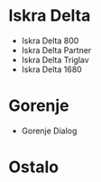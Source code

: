# Iskra Delta
 - Iskra Delta 800
 - Iskra Delta Partner
 - Iskra Delta Triglav
 - Iskra Delta 1680

# Gorenje
 - Gorenje Dialog

# Ostalo
